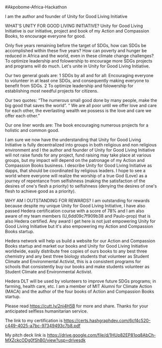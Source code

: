 #Akpobome-Africa-Hackathon

I am the author and founder of Unity for Good Living Initiative

WHAT'S UNITY FOR  GOOD LIVING INITIATIVE?
Unity for Good Living Initiative is our initiative, project and book of my Action and Compassion Books, to encourage everyone for good.

Only five years remaining before the target of SDGs, how can SDGs be accomplished within these five years? How can poverty and hunger be reduced in Africa and the world, even in these climate change challenges? To optimize leadership and folowership to encourage more SDGs projects and programs will do much. Let's unite in Unity for Good Living Initiative.

​Our two general goals are:
1 SDGs by all and for all: Encouraging everyone to volunteer in at least one SDGs, and consequently making everyone to benefit from SDGs.
2 To optimize leadership and folowership for establishing most needful projects for citizens.

Our ​two quotes:
“The numerous small good done by many people, make the big good that saves the world”.
“ We are all poor until we offer love and care for each other, the everlasting wealth we possess is the love and care we offer each other.” ​

Our one ​liner words are:
The book encouraging numerous projects for a holistic and common good.

I am sure we now have the understanding that Unity for Good Living Initiative is fully decentralized into groups in both religious and non religious environment and I the author and founder of Unity for Good Living Initiative will not raise funds for any project, fund raising may take place at various groups, but my impact will depend on the patronage of my Action and Compassion Books business. I describe Unity for Good Living Initiative as dapps, that should be coordinated by religious leaders. I hope to see a world where everyone will realize the worship of a true God (Love) as a journey of repentance from selfishness (making the satisfaction of the desires of one's flesh a priority) to selfishness (denying the desires of one's flesh to achieve good as a priority).

WHY AM I OUTSTANDING FOR REWARDS?
I am outstanding for rewards because despite my unique Unity for Good Living Initiative, I have also passed Hedera certification course with a score of 78% and I am also aware of my team members (U_6dd09c7f909b38 and Paulo-prop) that is also Hedera certified.
Any award I get here is not just empowering Unity for Good Living Initiative ​but it's also empowering my Action and Compassion Books startup.​

Hedera network will help us build a website for our Action and Compassion Books startup and market our books and Unity for Good Living Initiative worldwide, easily distribute free copies of ours books to any best three chemistry and any best three biology students that volunteer as Student Climate and Environmental Activist, this is a consistent programs for schools that consistently buy our books and make students volunteer as Student Climate and Environmental Activist.

Hedera DLT will be used by volunteers to improve future SDGs programs; in farming, health care, etc.
I am a member of MIT Alumni for Climate Action (MACA) and the author of the four books of Action and Compassion Books startup.

Please read https://cutt.ly/2ni4H5B for more and share.
Thanks for your anticipated selfless humanitarian service.

The link to my certification is https://certs.hashgraphdev.com/6cf4c520-c449-4025-a7bc-97349493c7b8.pdf

My pitch deck link is https://drive.google.com/file/d/1HUp82EP81oq8AbCh-MXZckcODg0fShB0/view?usp=drivesdk
